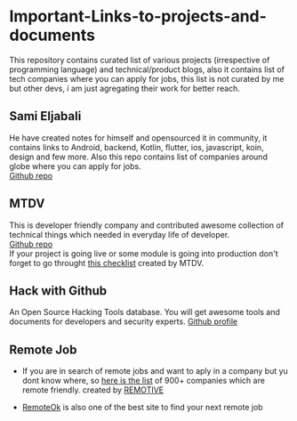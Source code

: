 # Important-Links-to-projects-and-documents
This repository contains curated list of various projects (irrespective of programming language) and technical/product blogs, also it contains list of tech companies where you can apply for jobs, this list is not curated by me but other devs, i am just agregating their work for better reach.

## Sami Eljabali 
He have created notes for himself and opensourced it in community, it contains links to Android, backend, Kotlin, flutter, ios, javascript, koin, design and few more. Also this repo contains list of companies around globe where you can apply for jobs.
<br> [Github repo](https://github.com/sgaikar1/notes_to_self)

## MTDV
This is developer friendly company and contributed awesome collection of technical things which needed in everyday life of developer.
<br> [Github repo](https://github.com/mtdvio/every-programmer-should-know)
<br> If your project is going live or some module is going into production don't forget to go throught [this checklist](https://github.com/mtdvio/going-to-production) created by MTDV.

## Hack with Github
An Open Source Hacking Tools database. You will get awesome tools and documents for developers and security experts.
[Github profile](https://github.com/Hack-with-Github)

## Remote Job
- If you are in search of remote jobs and want to aply in a company but yu dont know where, so [here is the list](https://docs.google.com/spreadsheets/d/1TLJSlNxCbwRNxy14Toe1PYwbCTY7h0CNHeer9J0VRzE/htmlview#gid=1279011369) of 900+ companies which are remote friendly. created by [REMOTIVE](https://remotive.io/)

- [RemoteOk](https://remoteok.io/) is also one of the best site to find your next remote job
